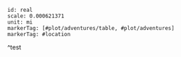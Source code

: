 
```leaflet
id: real
scale: 0.000621371
unit: mi
markerTag: [#plot/adventures/table, #plot/adventures]
markerTag: #location
```
^test